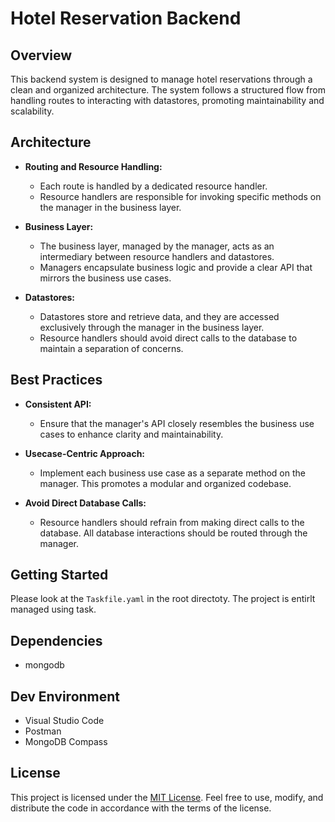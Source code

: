 # Hotel Reservation Backend

## Overview

This backend system is designed to manage hotel reservations through a clean and organized architecture. The system follows a structured flow from handling routes to interacting with datastores, promoting maintainability and scalability.

## Architecture

- **Routing and Resource Handling:**
  - Each route is handled by a dedicated resource handler.
  - Resource handlers are responsible for invoking specific methods on the manager in the business layer.

- **Business Layer:**
  - The business layer, managed by the manager, acts as an intermediary between resource handlers and datastores.
  - Managers encapsulate business logic and provide a clear API that mirrors the business use cases.

- **Datastores:**
  - Datastores store and retrieve data, and they are accessed exclusively through the manager in the business layer.
  - Resource handlers should avoid direct calls to the database to maintain a separation of concerns.

## Best Practices

- **Consistent API:**
  - Ensure that the manager's API closely resembles the business use cases to enhance clarity and maintainability.

- **Usecase-Centric Approach:**
  - Implement each business use case as a separate method on the manager. This promotes a modular and organized codebase.

- **Avoid Direct Database Calls:**
  - Resource handlers should refrain from making direct calls to the database. All database interactions should be routed through the manager.


## Getting Started

Please look at the `Taskfile.yaml` in the root directoty. The project is entirlt managed using task.

## Dependencies

- mongodb

## Dev Environment

- Visual Studio Code
- Postman
- MongoDB Compass

## License

This project is licensed under the [MIT License](LICENSE). Feel free to use, modify, and distribute the code in accordance with the terms of the license.

